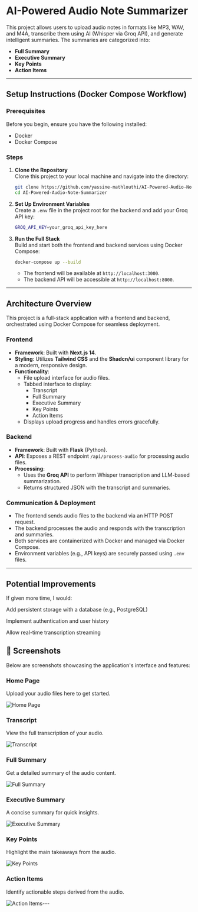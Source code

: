 #  AI-Powered Audio Note Summarizer

This project allows users to upload audio notes in formats like MP3, WAV, and M4A, transcribe them using AI (Whisper via Groq API), and generate intelligent summaries. The summaries are categorized into:

-  **Full Summary**
-  **Executive Summary**
-  **Key Points**
-  **Action Items**

---

##  Setup Instructions (Docker Compose Workflow)

### Prerequisites

Before you begin, ensure you have the following installed:

- Docker
- Docker Compose

### Steps

1. **Clone the Repository**\
   Clone this project to your local machine and navigate into the directory:

   ```bash
   git clone https://github.com/yassine-mathlouthi/AI-Powered-Audio-Note-Summarizer.git
   cd AI-Powered-Audio-Note-Summarizer
   ```

2. **Set Up Environment Variables**\
   Create a `.env` file in the project root for the backend and add your Groq API key:

   ```bash
   GROQ_API_KEY=your_groq_api_key_here
   ```

3. **Run the Full Stack**\
   Build and start both the frontend and backend services using Docker Compose:

   ```bash
   docker-compose up --build
   ```

   - The frontend will be available at `http://localhost:3000`.
   - The backend API will be accessible at `http://localhost:8000`.

---

##  Architecture Overview

This project is a full-stack application with a frontend and backend, orchestrated using Docker Compose for seamless deployment.

### Frontend

- **Framework**: Built with **Next.js 14**.
- **Styling**: Utilizes **Tailwind CSS** and the **Shadcn/ui** component library for a modern, responsive design.
- **Functionality**:
  - File upload interface for audio files.
  - Tabbed interface to display:
    - Transcript
    - Full Summary
    - Executive Summary
    - Key Points
    - Action Items
  - Displays upload progress and handles errors gracefully.

### Backend

- **Framework**: Built with **Flask** (Python).
- **API**: Exposes a REST endpoint `/api/process-audio` for processing audio files.
- **Processing**:
  - Uses the **Groq API** to perform Whisper transcription and LLM-based summarization.
  - Returns structured JSON with the transcript and summaries.

### Communication & Deployment

- The frontend sends audio files to the backend via an HTTP POST request.
- The backend processes the audio and responds with the transcription and summaries.
- Both services are containerized with Docker and managed via Docker Compose.
- Environment variables (e.g., API keys) are securely passed using `.env` files.

---
## Potential Improvements
If given more time, I would:

Add persistent storage with a database (e.g., PostgreSQL)

Implement authentication and user history

Allow real-time transcription streaming

## 📸 Screenshots

Below are screenshots showcasing the application's interface and features:

### Home Page

Upload your audio files here to get started.

![Home Page](https://github.com/user-attachments/assets/ff4f99dd-386d-4f3f-a480-c037d75074c2)
### Transcript

View the full transcription of your audio.

![Transcript](https://github.com/user-attachments/assets/4c020437-e9a3-40e8-b5c7-35170b5eb659)
### Full Summary

Get a detailed summary of the audio content.

![Full Summary](https://github.com/user-attachments/assets/0827d969-ff0f-4cfa-90fc-af0c7e406e3a)
### Executive Summary

A concise summary for quick insights.

![Executive Summary](https://github.com/user-attachments/assets/c0744318-02d9-4904-b515-9807bab5f62b)
### Key Points

Highlight the main takeaways from the audio.

![Key Points](https://github.com/user-attachments/assets/a5992d9f-2c00-4943-ade8-636cc6cfdfaf)
### Action Items

Identify actionable steps derived from the audio.

![Action Items](https://github.com/user-attachments/assets/e573989f-54d5-4545-a9fe-50ce372aabfe)---


